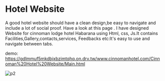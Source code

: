 # Hotel Website
A good hotel website should have a clean design,be easy to navigate and include a lot of social proof. Have a look at this page . I have designed Website for cinnoman lodge hotel Habarana using Html, css, Js.It contains Facilities,Gallery,contacts,services, Feedbacks etc:It's easy to use and navigate between tabs.



demo: https://gdlmmuf5mkdbjxbzimtqhq.on.drv.tw/www.cinnomanhotel.com/Cinnoman%20Hotel%20Website/Main.html


![p2](https://user-images.githubusercontent.com/84343511/202998823-78b8871f-3139-4f5e-8606-310811c8f608.png)

